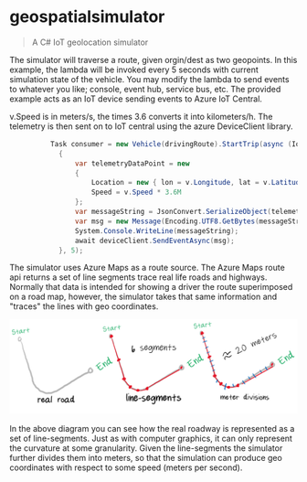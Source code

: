 # geospatialsimulator
> A C# IoT geolocation simulator

The simulator will traverse a route, given orgin/dest as two geopoints.  In this example, the lambda will be invoked every 5 seconds with current simulation state of the vehicle.  You may modify the lambda to send events to whatever you like; console, event hub, service bus, etc.  The provided example acts as an IoT device sending events to Azure IoT Central.

v.Speed is in meters/s, the times 3.6 converts it into kilometers/h.  The telemetry is then sent on 
to IoT central using the azure DeviceClient library.

```csharp
          Task consumer = new Vehicle(drivingRoute).StartTrip(async (IoTState v) =>
            {
                var telemetryDataPoint = new
                {
                    Location = new { lon = v.Longitude, lat = v.Latitude },
                    Speed = v.Speed * 3.6M
                };
                var messageString = JsonConvert.SerializeObject(telemetryDataPoint);
                var msg = new Message(Encoding.UTF8.GetBytes(messageString));
                System.Console.WriteLine(messageString);
                await deviceClient.SendEventAsync(msg);
            }, 5);
```

The simulator uses Azure Maps as a route source.  The Azure Maps route api returns a set of line segments trace real life roads and highways.  Normally that data is intended for showing a driver the route superimposed on a road map, however, the simulator takes that same information and "traces" the lines with geo coordinates.

![](docs/media/article.png)

In the above diagram you can see how the real roadway is represented as a set of line-segments.  Just as with computer graphics, it can only represent the curvature at some granularity.  Given the line-segments the simulator further divides them into meters, so that the simulation can produce geo coordinates with respect to some speed (meters per second).  